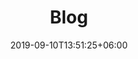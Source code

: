 ---
title: "Blog"
date: 2019-09-10T13:51:25+06:00
draft: false
description: "this is meta description"
bg_image: "images/bg/cta-bg.jpg"
---
